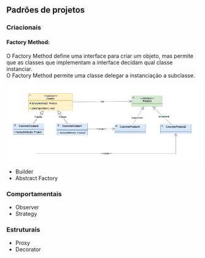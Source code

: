 ## Padrões de projetos

### Criacionais

#### Factory Method:

O Factory Method define uma interface para criar um objeto, mas permite que as classes que implementam a interface
decidam qual classe instanciar.</br>
O Factory Method permite uma classe delegar a instanciação a subclasse.

![Factory Method.png](uml%2FFactory%20Method.png)

- Builder
- Abstract Factory

### Comportamentais

- Observer
- Strategy

### Estruturais

- Proxy
- Decorator 
